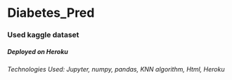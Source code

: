 # Diabetes_Pred

### Used kaggle dataset

##### Deployed on Heroku

###### Technologies Used: Jupyter, numpy, pandas, KNN algorithm, Html, Heroku
